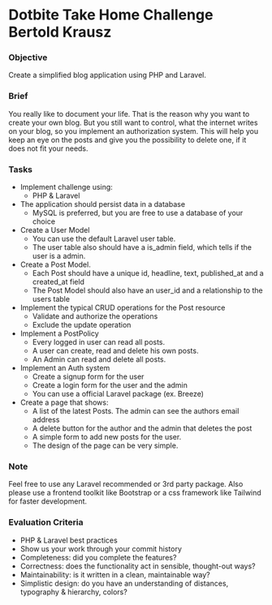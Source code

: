 # Dotbite Take Home Challenge Bertold Krausz

### Objective

Create a simplified blog application using PHP and Laravel.

### Brief

You really like to document your life. That is the reason why you want to create your own blog.
But you still want to control, what the internet writes on your blog, so you implement an authorization system. This will help you keep an eye on the posts and give you the possibility to delete one, if it does not fit your needs.

### Tasks

- Implement challenge using:
    - PHP & Laravel
- The application should persist data in a database
    - MySQL is preferred, but you are free to use a database of your choice
- Create a User Model
    - You can use the default Laravel user table.
    - The user table also should have a is_admin field, which tells if the user is a admin.
- Create a Post Model.
    - Each Post should have a unique id, headline, text, published_at and a created_at field
    - The Post Model should also have an user_id and a relationship to the users table
- Implement the typical CRUD operations for the Post resource
    - Validate and authorize the operations
    - Exclude the update operation
- Implement a PostPolicy 
    - Every logged in user can read all posts.
    - A user can create, read and delete his own posts.
    - An Admin can read and delete all posts.
- Implement an Auth system
    - Create a signup form for the user
    - Create a login form for the user and the admin
    - You can use a official Laravel package (ex. Breeze)
- Create a page that shows:
    - A list of the latest Posts. The admin can see the authors email address
    - A delete button for the author and the admin that deletes the post
    - A simple form to add new posts for the user.
    - The design of the page can be very simple. 

### Note

Feel free to use any Laravel recommended or 3rd party package.
Also please use a frontend toolkit like Bootstrap or a css framework like Tailwind for faster development.

### Evaluation Criteria

- PHP & Laravel best practices
- Show us your work through your commit history
- Completeness: did you complete the features?
- Correctness: does the functionality act in sensible, thought-out ways?
- Maintainability: is it written in a clean, maintainable way?
- Simplistic design: do you have an understanding of distances, typography & hierarchy, colors?
